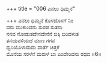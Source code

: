 +++
title = "006 ಎನಲು ಧಿಮ್ಮನೆ"

+++
ಎನಲು ಧಿಮ್ಮನೆ ಕೊಳದೊಳಗೆ ನಿಂ  
ದನು ಮುಕುಂದನು ಸುರಪ ಸುತನಾ  
ನನವ ನೋಡುತದೇನದೇನೆನೆ ಬಿಕ್ಕಿ ಬಿರಿದಳುತ  
ತನಯನಳಿಯದೆ ಮಾಣ ಗಗನ  
ಧ್ವನಿಯೊಳಾದುದು ವಾರ್ತೆ ಚಿತ್ತಕೆ  
ಮೊನೆಯ ಸರಳೆನೆ ಮರುಳೆ ಬಾ ಎಂದೇರಿದನು ರಥವ    ॥6॥
